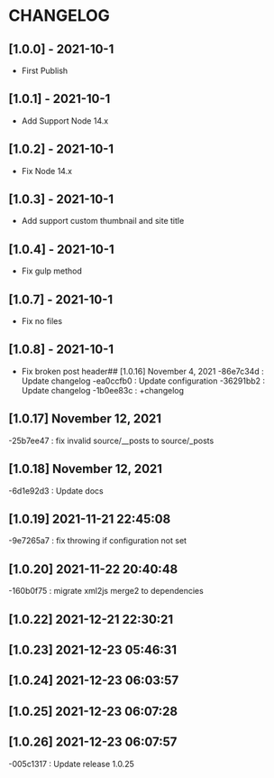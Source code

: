 # CHANGELOG

## [1.0.0] - 2021-10-1
- First Publish

## [1.0.1] - 2021-10-1
- Add Support Node 14.x

## [1.0.2] - 2021-10-1
- Fix Node 14.x

## [1.0.3] - 2021-10-1
- Add support custom thumbnail and site title

## [1.0.4] - 2021-10-1
- Fix gulp method

## [1.0.7] - 2021-10-1
- Fix no files

## [1.0.8] - 2021-10-1
- Fix broken post header## [1.0.16] November 4, 2021
-86e7c34d : Update changelog
-ea0ccfb0 : Update configuration
-36291bb2 : Update changelog
-1b0ee83c : +changelog

## [1.0.17] November 12, 2021
-25b7ee47 : fix invalid source/__posts to source/_posts

## [1.0.18] November 12, 2021
-6d1e92d3 : Update docs

## [1.0.19] 2021-11-21 22:45:08
-9e7265a7 : fix throwing if configuration not set

## [1.0.20] 2021-11-22 20:40:48
-160b0f75 : migrate xml2js merge2 to dependencies

## [1.0.22] 2021-12-21 22:30:21

## [1.0.23] 2021-12-23 05:46:31

## [1.0.24] 2021-12-23 06:03:57

## [1.0.25] 2021-12-23 06:07:28

## [1.0.26] 2021-12-23 06:07:57
-005c1317 : Update release 1.0.25
